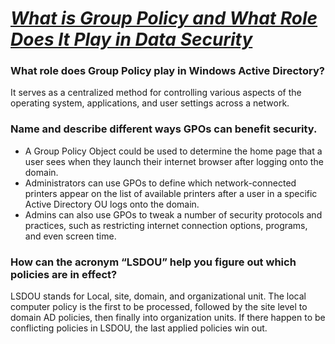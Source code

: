 # ***[What is Group Policy and What Role Does It Play in Data Security](https://www.lepide.com/blog/what-is-group-policy-gpo-and-what-role-does-it-play-in-data-security/)***
### What role does Group Policy play in Windows Active Directory?
It serves as a centralized method for controlling various aspects of the operating system, applications, and user settings across a network.
### Name and describe different ways GPOs can benefit security.
* A Group Policy Object could be used to determine the home page that a user sees when they launch their internet browser after logging onto the domain.
* Administrators can use GPOs to define which network-connected printers appear on the list of available printers after a user in a specific Active Directory OU logs onto the domain.
* Admins can also use GPOs to tweak a number of security protocols and practices, such as restricting internet connection options, programs, and even screen time.
### How can the acronym “LSDOU” help you figure out which policies are in effect?
LSDOU stands for Local, site, domain, and organizational unit. The local computer policy is the first to be processed, followed by the site level to domain AD policies, then finally into organization units. If there happen to be conflicting policies in LSDOU, the last applied policies win out.
